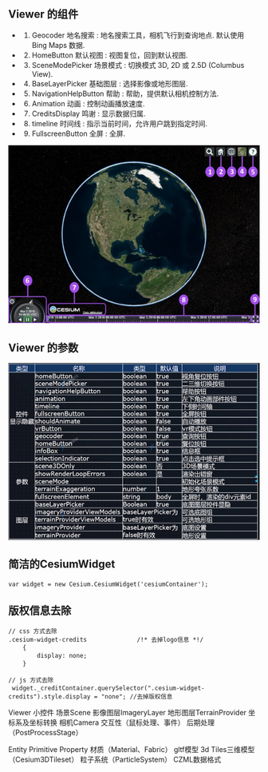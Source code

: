 ## Viewer 的组件

- 1. Geocoder 地名搜索 : 地名搜索工具，相机飞行到查询地点. 默认使用 Bing Maps 数据.
- 2. HomeButton 默认视图 : 视图复位，回到默认视图.
- 3. SceneModePicker 场景模式 : 切换模式 3D, 2D 或 2.5D (Columbus View).
- 4. BaseLayerPicker 基础图层 : 选择影像或地形图层.
- 5. NavigationHelpButton 帮助 : 帮助，提供默认相机控制方法.
- 6. Animation 动画 : 控制动画播放速度.
- 7. CreditsDisplay 鸣谢 : 显示数据归属.
- 8. timeline 时间线 : 指示当前时间，允许用户跳到指定时间.
- 9. FullscreenButton 全屏 : 全屏.

![控件](./viewerControl.jpg)

## Viewer 的参数


![Viewer](./viewer.png)



## 简洁的CesiumWidget

``` 
var widget = new Cesium.CesiumWidget('cesiumContainer');

```

## 版权信息去除

```
// css 方式去除
.cesium-widget-credits              /!* 去掉logo信息 *!/
    {
        display: none;
    }
   
// js 方式去除     
 widget._creditContainer.querySelector(".cesium-widget-credits").style.display = "none"; //去掉版权信息  

```


Viewer
小控件
场景Scene
影像图层ImageryLayer
地形图层TerrainProvider
坐标系及坐标转换
相机Camera
交互性（鼠标处理、事件）
后期处理（PostProcessStage）

Entity
Primitive
Property
材质（Material、Fabric）
gltf模型
3d Tiles三维模型（Cesium3DTileset）
粒子系统（ParticleSystem）
CZML数据格式












